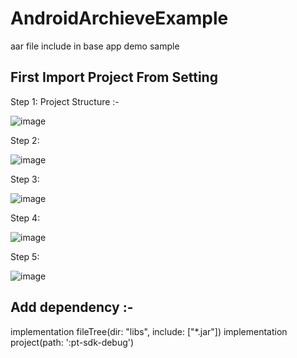 # AndroidArchieveExample
aar file include in base app demo sample 


## First Import Project From Setting

Step 1: Project Structure :- 

![image](https://user-images.githubusercontent.com/17023516/93345228-2f213900-f850-11ea-893d-7545542311f7.png)

Step 2: 

![image](https://user-images.githubusercontent.com/17023516/93345387-62fc5e80-f850-11ea-813e-d09f6d5b8241.png)

Step 3:

![image](https://user-images.githubusercontent.com/17023516/93345425-6db6f380-f850-11ea-8f25-d12bd550c771.png)

Step 4:

![image](https://user-images.githubusercontent.com/17023516/93345497-858e7780-f850-11ea-8299-ae4a2dbc2c23.png)

Step 5:

![image](https://user-images.githubusercontent.com/17023516/93345710-c1c1d800-f850-11ea-86f4-ae4781ab1ab7.png)


## Add dependency :- 

   implementation fileTree(dir: "libs", include: ["*.jar"])
   implementation project(path: ':pt-sdk-debug')


    